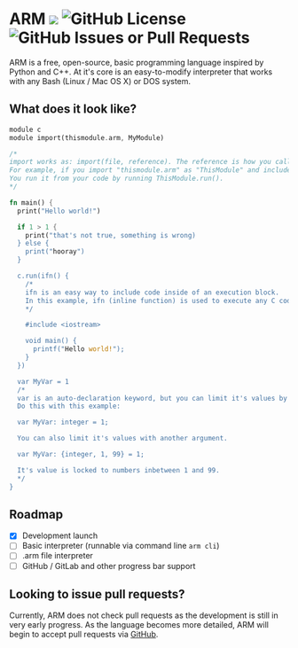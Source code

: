 # ARM ![](https://img.shields.io/badge/an_ARM_project-darkgreen) ![GitHub License](https://img.shields.io/github/license/armlang/arm) ![GitHub Issues or Pull Requests](https://img.shields.io/github/issues/armlang/arm)
ARM is a free, open-source, basic programming language inspired by Python and C++. At it's core is an easy-to-modify interpreter that works with any 
Bash (Linux / Mac OS X) or DOS system.

## What does it look like?
```rs
module c
module import(thismodule.arm, MyModule)

/*
import works as: import(file, reference). The reference is how you call functions from it.
For example, if you import "thismodule.arm" as "ThisModule" and include a function called run() inside of thismodule.arm,
You run it from your code by running ThisModule.run().
*/

fn main() {
  print("Hello world!")

  if 1 > 1 {
    print("that's not true, something is wrong)
  } else {
    print("hooray")
  }

  c.run(ifn() {
    /*
    ifn is an easy way to include code inside of an execution block.
    In this example, ifn (inline function) is used to execute any C code inside of it's block.
    */

    #include <iostream>

    void main() {
      printf("Hello world!");
    }
  })

  var MyVar = 1
  /*
  var is an auto-declaration keyword, but you can limit it's values by explicatly declaring a type.
  Do this with this example:

  var MyVar: integer = 1;

  You can also limit it's values with another argument.

  var MyVar: {integer, 1, 99} = 1;

  It's value is locked to numbers inbetween 1 and 99.
  */
}
```

## Roadmap
- [X] Development launch
- [ ] Basic interpreter (runnable via command line ``arm cli``)
- [ ] .arm file interpreter
- [ ] GitHub / GitLab and other progress bar support

## Looking to issue pull requests?
Currently, ARM does not check pull requests as the development is still in very early progress. As the language becomes more detailed, ARM will begin to accept pull requests via [GitHub](https://github.com/armlang/arm).

